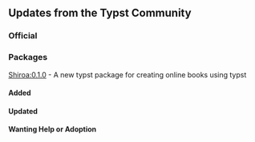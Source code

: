 

## Updates from the Typst Community

### Official

### Packages

[Shiroa:0.1.0](https://github.com/typst/packages/pull/748) - A new typst package for creating online books using typst

#### Added


#### Updated

#### Wanting Help or Adoption


